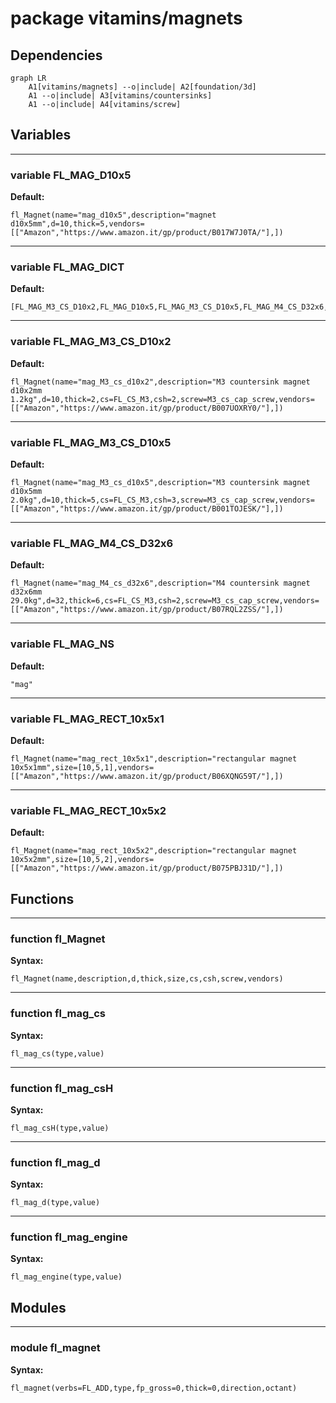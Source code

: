 # package vitamins/magnets

## Dependencies

```mermaid
graph LR
    A1[vitamins/magnets] --o|include| A2[foundation/3d]
    A1 --o|include| A3[vitamins/countersinks]
    A1 --o|include| A4[vitamins/screw]
```

## Variables

---

### variable FL_MAG_D10x5

__Default:__

    fl_Magnet(name="mag_d10x5",description="magnet d10x5mm",d=10,thick=5,vendors=[["Amazon","https://www.amazon.it/gp/product/B017W7J0TA/"],])

---

### variable FL_MAG_DICT

__Default:__

    [FL_MAG_M3_CS_D10x2,FL_MAG_D10x5,FL_MAG_M3_CS_D10x5,FL_MAG_M4_CS_D32x6,FL_MAG_RECT_10x5x1,FL_MAG_RECT_10x5x2,]

---

### variable FL_MAG_M3_CS_D10x2

__Default:__

    fl_Magnet(name="mag_M3_cs_d10x2",description="M3 countersink magnet d10x2mm 1.2kg",d=10,thick=2,cs=FL_CS_M3,csh=2,screw=M3_cs_cap_screw,vendors=[["Amazon","https://www.amazon.it/gp/product/B007UOXRY0/"],])

---

### variable FL_MAG_M3_CS_D10x5

__Default:__

    fl_Magnet(name="mag_M3_cs_d10x5",description="M3 countersink magnet d10x5mm 2.0kg",d=10,thick=5,cs=FL_CS_M3,csh=3,screw=M3_cs_cap_screw,vendors=[["Amazon","https://www.amazon.it/gp/product/B001TOJESK/"],])

---

### variable FL_MAG_M4_CS_D32x6

__Default:__

    fl_Magnet(name="mag_M4_cs_d32x6",description="M4 countersink magnet d32x6mm 29.0kg",d=32,thick=6,cs=FL_CS_M3,csh=2,screw=M3_cs_cap_screw,vendors=[["Amazon","https://www.amazon.it/gp/product/B07RQL2ZSS/"],])

---

### variable FL_MAG_NS

__Default:__

    "mag"

---

### variable FL_MAG_RECT_10x5x1

__Default:__

    fl_Magnet(name="mag_rect_10x5x1",description="rectangular magnet 10x5x1mm",size=[10,5,1],vendors=[["Amazon","https://www.amazon.it/gp/product/B06XQNG59T/"],])

---

### variable FL_MAG_RECT_10x5x2

__Default:__

    fl_Magnet(name="mag_rect_10x5x2",description="rectangular magnet 10x5x2mm",size=[10,5,2],vendors=[["Amazon","https://www.amazon.it/gp/product/B075PBJ31D/"],])

## Functions

---

### function fl_Magnet

__Syntax:__

```text
fl_Magnet(name,description,d,thick,size,cs,csh,screw,vendors)
```

---

### function fl_mag_cs

__Syntax:__

```text
fl_mag_cs(type,value)
```

---

### function fl_mag_csH

__Syntax:__

```text
fl_mag_csH(type,value)
```

---

### function fl_mag_d

__Syntax:__

```text
fl_mag_d(type,value)
```

---

### function fl_mag_engine

__Syntax:__

```text
fl_mag_engine(type,value)
```

## Modules

---

### module fl_magnet

__Syntax:__

    fl_magnet(verbs=FL_ADD,type,fp_gross=0,thick=0,direction,octant)

